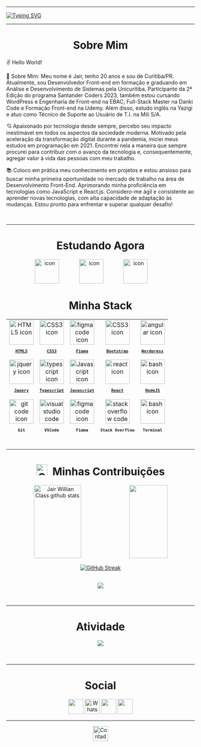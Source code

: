 <link rel="stylesheet" href="https://cdnjs.cloudflare.com/ajax/libs/font-awesome/6.4.2/css/all.min.css" integrity="sha512-z3gLpd7yknf1YoNbCzqRKc4qyor8gaKU1qmn+CShxbuBusANI9QpRohGBreCFkKxLhei6S9CQXFEbbKuqLg0DA==" crossorigin="anonymous" referrerpolicy="no-referrer" />
<hr>

[![Typing SVG](https://readme-typing-svg.herokuapp.com?font=Mouse+Memoirs&size=50&pause=500&color=bf91f3&vCenter=true&width=1000&lines=Hello,+my+name+is+Jair!;I'm+20+years+old.;I'm+from+Curitiba,+PR.;I'm+study+Front-end+Engineering+at+EBAC;And+Analysis+and+Systems+Development+at+UniCuritiba.;Welcome!+:%29)](https://git.io/typing-svg)
</br>
 <hr>

<h1 align="center"> Sobre Mim </h1>

✌️ Hello World!

👥 Sobre Mim:
Meu nome é Jair, tenho 20 anos e sou de Curitiba/PR. Atualmente, sou Desenvolvedor Front-end em formação e graduando em Análise e Desenvolvimento de Sistemas pela Unicuritiba. Participante da 2ª Edição do programa Santander Coders 2023, também estou cursando WordPress e Engenharia de Front-end na EBAC, Full-Stack Master na Danki Code e Formação Front-end na Udemy. Além disso, estudo inglês na Yazigi e atuo como Técnico de Suporte ao Usuário de T.I. na Mili S/A.

💘 Apaixonado por tecnologia desde sempre, percebo seu impacto inestimável em todos os aspectos da sociedade moderna. Motivado pela aceleração da transformação digital durante a pandemia, iniciei meus estudos em programação em 2021. Encontrei nela a maneira que sempre procurei para contribuir com o avanço da tecnologia e, consequentemente, agregar valor à vida das pessoas com meu trabalho.

📚 Coloco em prática meu conhecimento em projetos e estou ansioso para buscar minha primeira oportunidade no mercado de trabalho na área de Desenvolvimento Front-End. Aprimorando minha proficiência em tecnologias como JavaScript e React.js. Considero-me ágil e consistente ao aprender novas tecnologias, com alta capacidade de adaptação às mudanças. Estou pronto para enfrentar e superar qualquer desafio!

</br>


<hr/>
<h1 align="center">Estudando Agora</h1>
<div align="center">
  <a href="https://developer.mozilla.org/en-US/docs/Web/JavaScript/"><img src="https://techstack-generator.vercel.app/js-icon.svg" alt="icon" width: 65px; style="width: 65px; height: 65px; margin-right: 50px; margin-bottom: 0px;"></a>
  <a href="https://react.dev/"><img src="https://techstack-generator.vercel.app/react-icon.svg" alt="icon" width: 65px; style="width: 65px; height: 65px; margin-right: 50px; margin-bottom: 0px;"></a>
  <a href="https://wordpress.com/pt-br/"> <img src="https://skillicons.dev/icons?i=wordpress" alt="icon" width: 65px; style="width: 65px; height: 65px; margin-right: 50px; margin-bottom: 0px;"></a>
</div>


<h1 align="center"> Minha Stack </h1>
<table align="center" height="300px">
  <tr>
    <td align="center">
      <a href="https://developer.mozilla.org/en-US/docs/Web/HTML/">
        <img src="https://skillicons.dev/icons?i=html" width="65px" alt="HTML5 icon"/><br/>
        <sub>
          <b>
            <pre>HTML5</pre>
          </b>
        </sub>
      </a>
    </td>
    <td align="center">
      <a href="https://developer.mozilla.org/en-US/docs/Web/CSS/">
        <img src="https://skillicons.dev/icons?i=css" width="65px" alt="CSS3 icon"/><br/>
        <sub>
          <b>
            <pre>CSS3</pre>
          </b>
        </sub>
      </a>
    </td>
      <td align="center">
      <a href="https://figma.com/">
        <img src="https://skillicons.dev/icons?i=sass" width="65px" alt="figma code icon"/><br/>
        <sub>
          <b>
            <pre>Figma</pre>
          </b>
        </sub>
      </a>
    </td>
     <td align="center">
      <a href="https://getbootstrap.com/">
        <img src="https://skillicons.dev/icons?i=bootstrap" width="65px" alt="CSS3 icon"/><br/>
        <sub>
          <b>
            <pre>Bootstrap</pre>
          </b>
        </sub>
      </a>
    </td>
     <td align="center">
      <a href="https://wordpress.com/pt-br/">
        <img src="https://skillicons.dev/icons?i=wordpress" width="65px" alt="angular icon"/><br/>
        <sub>
          <b>
            <pre>Wordpress</pre>
          </b>
        </sub>
      </a>
   </td>   
   </tr>
      <td align="center">
      <a href="https://jquery.com/">
        <img src="https://skillicons.dev/icons?i=jquery" width="65px" alt="jquery icon"/><br/>
        <sub>
          <b>
            <pre>Jquery</pre>
          </b>
        </sub>
      </a>
      </td>
      <td align="center">
      <a href="https://www.typescriptlang.org/">
        <img src="https://skillicons.dev/icons?i=typescript" width="65px" alt="typescript icon"/><br/>
        <sub>
          <b>
            <pre>Typescript</pre>
          </b>
        </sub>
      </a>
      </td>
     <td align="center">
      <a href="https://developer.mozilla.org/en-US/docs/Web/JavaScript/">
        <img src="https://techstack-generator.vercel.app/js-icon.svg" width="65px" alt="Javascript icon"/><br/>
        <sub>
          <b>
            <pre>Javascript</pre>
          </b>
        </sub>
      </a>
    </td>
      <td align="center">
      <a href="https://react.dev/">
        <img src="https://skillicons.dev/icons?i=react" width="65px" alt="react icon"/><br/>
        <sub>
          <b>
            <pre>React</pre>
          </b>
        </sub>
      </a>
    </td>
    <td align="center">
      <a href="https://nodejs.org/en">
        <img src="https://skillicons.dev/icons?i=nodejs" width="65px" alt="bash icon"/><br/>
        <sub>
          <b>
            <pre>NodeJS</pre>
          </b>
        </sub>
      </a>
  </tr>
      <td align="center">
      <a href="https://git-scm.com/">
        <img src="https://skillicons.dev/icons?i=git" width="65px" alt="git code icon"/><br/>
        <sub>
          <b>
            <pre>Git</pre>
          </b>
        </sub>
      </a>
    </td>
    <td align="center">
      <a href="https://code.visualstudio.com/">
        <img src="https://skillicons.dev/icons?i=vscode" width="65px" alt="visual studio code icon"/><br/>
        <sub>
          <b>
            <pre>VSCode</pre>
          </b>
        </sub>
      </a>
    </td>
      </td>
   <td align="center">
      <a href="https://figma.com/">
        <img src="https://skillicons.dev/icons?i=figma" width="65px" alt="figma code icon"/><br/>
        <sub>
          <b>
            <pre>Figma</pre>
          </b>
        </sub>
      </a>
    </td>
  <td align="center">
      <a href="https://stackoverflow.com/">
      <img src="https://skillicons.dev/icons?i=stackoverflow" width="65px" alt="stackoverflow code icon"/><br/>
        <sub>
          <b>
            <pre>Stack Overflow</pre>
          </b>
        </sub>
      </a>
    </td>  
  <td align="center">
      <a href="https://ohmyz.sh/">
        <img src="https://skillicons.dev/icons?i=bash" width="65px" alt="bash icon"/><br/>
        <sub>
          <b>
            <pre>Terminal</pre>
          </b>
        </sub>
      </a>
    </td>
</table>
<br/>
<hr/>


<h1 align="center"><img src="https://media.giphy.com/media/W5eoZHPpUx9sapR0eu/giphy.gif" width="30px" alt="Git"/>&nbsp;  Minhas Contribuições </h1>

<p align="center">
  <img width="50%" height="195px"  src="https://github-readme-stats.vercel.app/api?username=JairClass&show_icons=true&theme=dark&include_all_commits=true&count_private=true" alt="Jair Willian Class github stats"/> 
  <img width="45%" height="195px"src="https://github-readme-stats.vercel.app/api/top-langs/?username=JairClass&layout=compact&langs_count=16&theme=dark"/>
</div>
<br>
    
  <div align="center">
 <a href="https://git.io/streak-stats">
 <img src="https://github-readme-streak-stats.herokuapp.com?user=jairclass&theme=dark&locale=pt_BR&date_format=M%20j%5B%2C%20Y%5D&card_width=600" alt="GitHub Streak"/>
 </a>
<br/><br/>
    
<p align="center">
  <img src="https://github-profile-trophy.vercel.app/?username=jairclass&theme=dracula&row=2&no-bg=true&column=3&margin-w=15&margin-h=15" />
</p>
</br>
<hr/>


<h1 align="center"> Atividade </h1>
<img align="center" src="https://github-readme-activity-graph.vercel.app/graph?username=JairClass&theme=tokyo-night&hide_border=true&show_icons=true&custom_title=Grafico%20de%20Contribuição" />
</br></br></br>
<hr/>


<h1 align="center"> Social </h1>
<p align="center">
    <a href="https://j.willianclass02@gmail.com"><img <img height="40px" src="https://img.shields.io/badge/-Gmail-%23333?style=for-the-badge&logo=gmail&logoColor=white" target="_blank"></a>
    <a href="https://api.whatsapp.com/send?phone=5541999205844&text="> <img <img height="40px"src="https://img.shields.io/badge/WhatsApp-25D366?style=for-the-badge&logo=whatsapp&logoColor=white" alt="WhatsApp" /></a>
    <a href="https://www.linkedin.com/in/jair-willian-class-0706441a1" target="_blank"><img <img height="40px" src="https://img.shields.io/badge/-LinkedIn-%230077B5?style=for-the-badge&logo=linkedin&logoColor=white" target="_blank"></a>  
    <a href="https://www.instagram.com/jairzera7/" target="_blank"><img <img height="40px" src="https://img.shields.io/badge/-Instagram-%23E4405F?style=for-the-badge&logo=instagram&logoColor=white" target="_blank"></a>
</div>
</p>
<hr/>

<div align="center">
  <img src="https://visitor-badge.feriirawann.repl.co/?username=JairClass&repo=JairClass&style=for-the-badge&label=Visitantes&logo=OpenTelemetry&color=527BBF&contentType=svg" alt="Contador de Visitas do Perfil no Github do JairClass" height="40px" />
</div>

